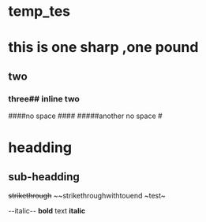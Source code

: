 # temp_tes
# this is one sharp ,one pound
## two
### three## inline two #
####no space ####
#####another no space #

headding
==========

sub-headding
-------------

~~strikethrough~~
~~strikethroughwithtouend
~test~

--italic--
**bold** text
__italic__
